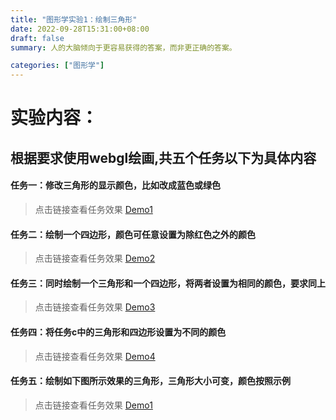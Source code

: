 ```yaml
---
title: "图形学实验1：绘制三角形"
date: 2022-09-28T15:31:00+08:00
draft: false
summary: 人的大脑倾向于更容易获得的答案，而非更正确的答案。

categories: ["图形学"]
---
```

# 实验内容：
## 根据要求使用webgl绘画,共五个任务以下为具体内容

#### 任务一：修改三角形的显示颜色，比如改成蓝色或绿色
> 点击链接查看任务效果 [Demo1](https://rtnh210523.github.io/rtnh210523/triangle/demos/chap1-demo-1.html)

#### 任务二：绘制一个四边形，颜色可任意设置为除红色之外的颜色
> 点击链接查看任务效果 [Demo2](https://rtnh210523.github.io/rtnh210523/triangle/demos/chap1-demo-2.html)


#### 任务三：同时绘制一个三角形和一个四边形，将两者设置为相同的颜色，要求同上
> 点击链接查看任务效果 [Demo3](https://rtnh210523.github.io/rtnh210523/triangle/demos/chap1-demo-3.html)


#### 任务四：将任务c中的三角形和四边形设置为不同的颜色
> 点击链接查看任务效果 [Demo4](https://rtnh210523.github.io/rtnh210523/triangle/demos/chap1-demo-4.html)


#### 任务五：绘制如下图所示效果的三角形，三角形大小可变，颜色按照示例
> 点击链接查看任务效果 [Demo1](https://rtnh210523.github.io/rtnh210523/triangle/demos/chap1-demo-5.html)

